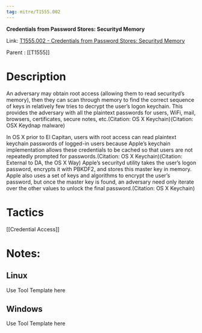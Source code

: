 ```yaml
---
tag: mitre/T1555.002
---
```


**Credentials from Password Stores: Securityd Memory**

Link: [T1555.002 - Credentials from Password Stores: Securityd Memory](https://attack.mitre.org/techniques/T1555/002)

Parent : [[T1555]]


# Description

An adversary may obtain root access (allowing them to read securityd’s memory), then they can scan through memory to find the correct sequence of keys in relatively few tries to decrypt the user’s logon keychain. This provides the adversary with all the plaintext passwords for users, WiFi, mail, browsers, certificates, secure notes, etc.(Citation: OS X Keychain)(Citation: OSX Keydnap malware)

In OS X prior to El Capitan, users with root access can read plaintext keychain passwords of logged-in users because Apple’s keychain implementation allows these credentials to be cached so that users are not repeatedly prompted for passwords.(Citation: OS X Keychain)(Citation: External to DA, the OS X Way) Apple’s securityd utility takes the user’s logon password, encrypts it with PBKDF2, and stores this master key in memory. Apple also uses a set of keys and algorithms to encrypt the user’s password, but once the master key is found, an adversary need only iterate over the other values to unlock the final password.(Citation: OS X Keychain)

# Tactics


[[Credential Access]]


# Notes:

## Linux

Use Tool Template here

## Windows

Use Tool Template here